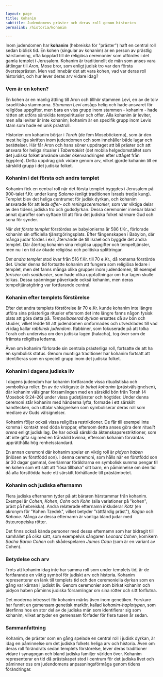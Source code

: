 ```yaml
---

layout: page  
title: Kohanim
subtitle: Judendomens präster och deras roll genom historien
permalink: /historia/kohanim

---
```


Inom judendomen har **kohanim** (hebreiska för "präster") haft en central roll sedan biblisk tid. En kohen (singular av kohanim) är en person av prästlig härstamning, ofta kopplad till de religiösa ceremonier som utfördes i det gamla templet i Jerusalem. Kohanim är traditionellt de män som anses vara ättlingar till *Aron*, Mose bror, som enligt judisk tro var den första översteprästen. Men vad innebär det att vara kohen, vad var deras roll historiskt, och hur lever deras arv vidare idag?

### Vem är en kohen?

En kohen är en manlig ättling till Aron och tillhör stammen Levi, en av de tolv israelitiska stammarna. *Stammen Levi* ansågs helig och hade ansvaret för religiösa uppgifter, men bara en viss grupp inom stammen - kohanim - hade rätten att utföra särskilda tempelritualer och offer. Alla kohanim är leviter, men alla leviter är inte kohanim; kohanim är en specifik grupp inom Levis stam som hade en unik prästroll.

Historien om kohanim börjar i *Torah* (de fem Moseböckerna), som är den mest heliga skriften inom judendomen och som innehåller både lagar och berättelser. Här får Aron och hans söner uppdraget att bli präster och att ansvara för heliga ritualer i *Tabernaklet* (det mobila helgedomstältet som det judiska folket använde under ökenvandringen efter uttåget från Egypten). Detta uppdrag gick vidare genom arv, vilket gjorde kohanim till en särskild grupp i det judiska folket.

### Kohanim i det första och andra templet

Kohanim fick en central roll när det första templet byggdes i Jerusalem på 900-talet f.Kr. under kung *Salomo* (enligt traditionen Israels tredje kung). Templet blev det heliga centrumet för judisk dyrkan, och kohanim ansvarade för att leda *offer- och reningsceremonier*, som var viktiga delar av den tidens judiska tro och gudsdyrkan. Dessa ceremonier innebar bland annat djuroffer som syftade till att föra det judiska folket närmare Gud och sona för synder.

När *det första templet* förstördes av babylonierna år 586 f.Kr., förlorade kohanim sin officiella tjänstgöringsplats. Efter fångenskapen i Babylon, där många judar fördes i exil, återvände de till Israel och byggde det andra templet. Där återtog kohanim sina religiösa uppgifter och tempeltjänster, men nu i en tid av ökade religiösa och politiska splittringar.

*Det andra templet* stod kvar från 516 f.Kr. till 70 e.Kr., då romarna förstörde det. Under denna tid fortsatte kohanim att fungera som religiösa ledare i templet, men det fanns många olika grupper inom judendomen, till exempel *fariséer* och *sadducéer*, som hade olika uppfattningar om hur lagen skulle tolkas. Dessa spänningar påverkade också kohanim, men deras tempeltjänstgöring var fortfarande central.

### Kohanim efter templets förstörelse

Efter det andra templets förstörelse år 70 e.Kr. kunde kohanim inte längre utföra sina prästerliga ritualer eftersom det inte längre fanns någon fysisk plats att göra detta på. *Tempelbaserad dyrkan* ersattes då av bön och studier, vilket ledde till att judendomen omformades och utvecklades till vad vi idag kallar *rabbinsk judendom*. Rabbiner, som fokuserade på att tolka Torah och undervisa om den judiska lagen (halacha), tog över som de främsta religiösa ledarna.

Även om kohanim förlorade sin centrala prästerliga roll, fortsatte de att ha en symbolisk status. Genom muntliga traditioner har kohanim fortsatt att identifieras som en speciell grupp inom det judiska folket. 

### Kohanim i dagens judiska liv

I dagens judendom har kohanim fortfarande vissa ritualistiska och symboliska roller. En av de viktigaste är *birkat kohanim* (prästvälsignelsen), där kohanim välsignar församlingen med en särskild bön från Torah (4 Mosebok 6:24–26) under vissa gudstjänster och högtider. Under denna ceremoni står kohanim med händerna lyfta, formade i ett särskilt handtecken, och uttalar välsignelsen som symboliserar deras roll som medlare av Guds välsignelser.

Kohanim följer också vissa religiösa restriktioner. De får till exempel inte komma i kontakt med döda kroppar, eftersom detta anses göra dem *rituellt orena* enligt judisk lag. De har också särskilda äktenskapsrestriktioner, som att inte gifta sig med en frånskild kvinna, eftersom kohanim förväntas upprätthålla hög renhetsstandard.

En annan ceremoni där kohanim spelar en viktig roll är *pidyon haben* (inlösen av förstfödd son). I denna ceremoni, som hålls när en förstfödd son är 30 dagar gammal, överlämnar föräldrarna en symbolisk summa pengar till en kohen som ett sätt att "lösa tillbaka" sitt barn, en påminnelse om den tid då alla förstfödda hade ett särskilt förhållande till prästämbetet.

### Kohanim och judiska efternamn

Flera judiska efternamn tyder på att bäraren härstammar från kohanim. Exempel är *Cohen*, *Kohen*, *Cohn* och *Kohn* (alla variationer på "kohen", präst på hebreiska). Andra relaterade efternamn inkluderar *Katz* (en akronym för "Kohen Tzedek", vilket betyder "rättfärdig präst"), *Kagan* och *Kahane*. Många av dessa efternamn är vanliga bland judar med östeuropeiska rötter.

Det finns också kända personer med dessa efternamn som har bidragit till samhället på olika sätt, som exempelvis sångaren *Leonard Cohen*, komikern *Sacha Baron Cohen* och skådespelaren *James Caan* (som är en variant av Cohen).

### Betydelse och arv

Trots att kohanim idag inte har samma roll som under templets tid, är de fortfarande en viktig symbol för judiskt arv och historia. Kohanim representerar en länk till templets tid och den ceremoniella dyrkan som en gång var kärnan i judiskt liv. Genom ceremonier som birkat kohanim och pidyon haben påminns judiska församlingar om sina rötter och sitt förflutna.

Det moderna intresset för kohanim märks även inom genetiken. Forskare har funnit en gemensam genetisk markör, kallad *kohanim-haplotypen*, som återfinns hos en stor del av de judiska män som identifierar sig som kohanim, vilket antyder en gemensam förfader för flera tusen år sedan. 

### Sammanfattning

Kohanim, de präster som en gång spelade en central roll i judisk dyrkan, är idag en påminnelse om det judiska folkets heliga arv och historia. Även om deras roll förändrats sedan templets förstörelse, lever deras traditioner vidare i synagogan och bland judiska familjer världen över. Kohanim representerar en tid då prästskapet stod i centrum för det judiska livet och påminner oss om judendomens anpassningsförmåga genom tidens förändringar.
